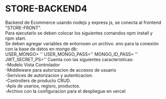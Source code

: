 # STORE-BACKEND4
Backend de Ecommerce usando nodejs y express js, se conecta al frontend "STORE-FRONT".\
Para ejecutarlo se deben colocar los siguientes comandos npm install y npm start.\
Se deben agregar variables de entornoen un archivo .env para la conexión con la base de datos en mongo db:\
USER_MONGO= ''
USER_MONGO_PASS=''
MONGO_ID_PASS= ''
JWT_SECRET_PS=''
Cuenta con las siguientes caracteristicas:\
-Modelo Vista Controlador\
-Middleware para autorizacion de accesos de usuario\
-Serivices de autorizacion y autenticacion.\
-Controllers de producto CRUD.\
-Apis de usarios, regisro, productos.\
-Archivo con la configuracion para el despliegue en vercel
